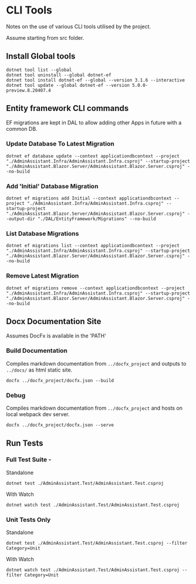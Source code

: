 # CLI Tools

Notes on the use of various CLI tools utilised by the project.

Assume starting from src folder.

## Install Global tools

``` dos
dotnet tool list --global
dotnet tool uninstall --global dotnet-ef
dotnet tool install dotnet-ef --global --version 3.1.6 --interactive
dotnet tool update --global dotnet-ef --version 5.0.0-preview.8.20407.4 
```

## Entity framework CLI commands

EF migrations are kept in DAL to allow adding other Apps in future with a common DB.

### Update Database To Latest Migration

``` dos
dotnet ef database update --context applicationdbcontext --project "./AdminAssistant.Infra/AdminAssistant.Infra.csproj" --startup-project "./AdminAssistant.Blazor.Server/AdminAssistant.Blazor.Server.csproj" --no-build
```
### Add 'Initial' Database Migration 

``` dos
dotnet ef migrations add Initial --context applicationdbcontext --project "./AdminAssistant.Infra/AdminAssistant.Infra.csproj" --startup-project "./AdminAssistant.Blazor.Server/AdminAssistant.Blazor.Server.csproj" --output-dir "./DAL/EntityFramework/Migrations" --no-build
```

### List Database Migrations

``` dos
dotnet ef migrations list --context applicationdbcontext --project "./AdminAssistant.Infra/AdminAssistant.Infra.csproj" --startup-project "./AdminAssistant.Blazor.Server/AdminAssistant.Blazor.Server.csproj" --no-build
```

### Remove Latest Migration

``` dos
dotnet ef migrations remove --context applicationdbcontext --project "./AdminAssistant.Infra/AdminAssistant.Infra.csproj" --startup-project "./AdminAssistant.Blazor.Server/AdminAssistant.Blazor.Server.csproj" --no-build
```

## Docx Documentation Site 

Assumes DocFx is available in the 'PATH'

### Build Documentation

Compiles markdown documentation from `../docfx_project` and outputs to `../docs/` as html static site.

``` dos
docfx ../docfx_project/docfx.json --build
```

### Debug

Compiles markdown documentation from `../docfx_project` and hosts on local webpack dev server. 

``` dos
docfx ../docfx_project/docfx.json --serve
```

## Run Tests

### Full Test Suite - 

Standalone

``` dos
dotnet test ./AdminAssistant.Test/AdminAssistant.Test.csproj
```

With Watch

``` dos
dotnet watch test ./AdminAssistant.Test/AdminAssistant.Test.csproj
```

### Unit Tests Only

Standalone

``` dos
dotnet test ./AdminAssistant.Test/AdminAssistant.Test.csproj --filter Category=Unit 
```

With Watch

``` dos
dotnet watch test ./AdminAssistant.Test/AdminAssistant.Test.csproj --filter Category=Unit 
```
